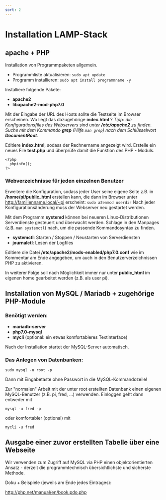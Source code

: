 ```yaml
---
sort: 2
---
```


# Installation LAMP-Stack
## apache + PHP

Installation von Programmpaketen allgemein. 

- Programmliste aktualisieren: `sudo apt update`
- Programm installieren: `sudo apt install programmname -y`

Installiere folgende Pakete:

- __apache2__
- __libapache2-mod-php7.0__

Mit der Eingabe der URL des Hosts sollte die Testseite im Browser erscheinen. Wo liegt das dazugehörige __index.html__ ? _Tipp: die Konfigurationsfiles des Webservers sind unter __/etc/apache2__  zu finden. Suche mit dem Kommando __grep__ (Hilfe `man grep`) nach dem Schlüsselwort __DocumentRoot__._

Editiere __index.html__, sodass der Rechnername angezeigt wird. Erstelle ein neues File __test.php__ und überprüfe damit die Funktion des PHP - Moduls.
```
<?php
  phpinfo();
?>
```
### Webverzeichnisse für jeden einzelnen Benutzer
Erweitere die Konfiguration, sodass jeder User seine eigene Seite z.B. in __/home/pi/public_html__ erstellen kann, die dann im Browser unter <http://familienname.local/~pi>
erscheint: `sudo a2enmod userdir` Nach jeder Konfigurationsänderung muss der Webserver neu gestartet werden.

Mit dem Programm __systemd__ können bei neueren Linux-Distributionen Serverdienste gesteuert und überwacht werden. Schlage in den Manpages (z.B. `man systemctl`) nach, um die passende Kommandosyntax zu finden.

- __systemctl__: Starten / Stoppen / Neustarten von Serverdiensten
- __journalctl__: Lesen der Logfiles

Editiere die Datei __/etc/apache2/mods-enabled/php7.0.conf__ wie im Kommentar am Ende angegeben, um auch in den Benutzerverzeichnissen PHP zu aktivieren.

In weiterer Folge soll nach Möglichkeit immer nur unter __public_html__ im eigenen home gearbeitet werden (z.B. als user pi).

## Installation von MySQL / Mariadb + zugehörige PHP-Module 
### Benötigt werden:

- __mariadb-server__
- __php7.0-mysql__
- __mycli__ (optional: ein etwas komfortableres Textinterface)

Nach der Installation startet der MySQL-Server automatisch.

### Das Anlegen von Datenbanken:

`sudo mysql -u root -p`

Dann mit Eingabetaste ohne Passwort in die MySQL-Kommandozeile!

Zur "normalen" Arbeit mit der unter root erstellten Datenbank einen eigenen MySQL-Benutzer (z.B. pi, fred, ...) verwenden. Einloggen geht dann entweder mit

`mysql -u fred -p`

oder komfortabler (optional) mit

`mycli -u fred`

## Ausgabe einer zuvor erstellten Tabelle über eine Webseite

Wir verwenden zum Zugriff auf MySQL via PHP einen objektorientierten Ansatz - derzeit die programmtechnisch übersichtlichste und sicherste Methode.

Doku + Beispiele (jeweils am Ende jedes Eintrages):

<http://php.net/manual/en/book.pdo.php>
